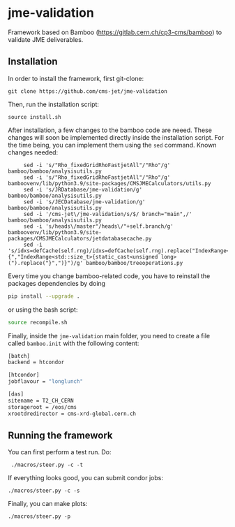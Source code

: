 # jme-validation

Framework based on Bamboo (https://gitlab.cern.ch/cp3-cms/bamboo) to validate JME deliverables.

## Installation
In order to install the framework, first git-clone:
```
git clone https://github.com/cms-jet/jme-validation
```
Then, run the installation script:
```
source install.sh

```
After installation, a few changes to the bamboo code are neeed. These changes will soon be implemented directly inside the installation script. For the time being, you can implement them using the `sed` command. Known changes needed:
```
     sed -i 's/"Rho_fixedGridRhoFastjetAll"/"Rho"/g' bamboo/bamboo/analysisutils.py
     sed -i 's/"Rho_fixedGridRhoFastjetAll"/"Rho"/g' bamboovenv/lib/python3.9/site-packages/CMSJMECalculators/utils.py
     sed -i 's/JRDatabase/jme-validation/g' bamboo/bamboo/analysisutils.py
     sed -i 's/JECDatabase/jme-validation/g' bamboo/bamboo/analysisutils.py
     sed -i '/cms-jet\/jme-validation/s/$/ branch="main",/' bamboo/bamboo/analysisutils.py
     sed -i 's/heads\/master"/heads\/"+self.branch/g' bamboovenv/lib/python3.9/site-packages/CMSJMECalculators/jetdatabasecache.py
     sed -i 's/idxs=defCache(self.rng)/idxs=defCache(self.rng).replace("IndexRange<std::size_t>{","IndexRange<std::size_t>{static_cast<unsigned long>(").replace("}",")}")/g' bamboo/bamboo/treeoperations.py

```

Every time you change bamboo-related code,  you have to reinstall the packages dependencies by doing
```sh
pip install --upgrade .
```
or using the bash script:
```sh
source recompile.sh
```

Finally, inside the `jme-validation` main folder, you need to create a file called `bamboo.init` with the following content:
```sh
[batch]
backend = htcondor

[htcondor]
jobflavour = "longlunch"

[das]
sitename = T2_CH_CERN
storageroot = /eos/cms
xrootdredirector = cms-xrd-global.cern.ch

```

## Running the framework
You can first perform a test run. Do:
```
 ./macros/steer.py -c -t
```
If everything looks good, you can submit condor jobs:
```
./macros/steer.py -c -s
```
Finally, you can make plots:
```
./macros/steer.py -p
```
